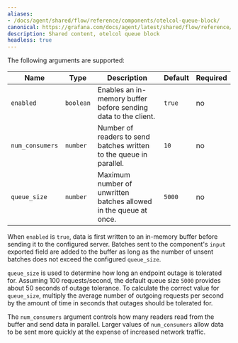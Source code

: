 ```yaml
---
aliases:
- /docs/agent/shared/flow/reference/components/otelcol-queue-block/
canonical: https://grafana.com/docs/agent/latest/shared/flow/reference/components/otelcol-queue-block/
description: Shared content, otelcol queue block
headless: true
---
```


The following arguments are supported:

Name | Type | Description | Default | Required
---- | ---- | ----------- | ------- | --------
`enabled` | `boolean` | Enables an in-memory buffer before sending data to the client. | `true` | no
`num_consumers` | `number` | Number of readers to send batches written to the queue in parallel. | `10` | no
`queue_size` | `number` | Maximum number of unwritten batches allowed in the queue at once. | `5000` | no

When `enabled` is `true`, data is first written to an in-memory buffer before
sending it to the configured server. Batches sent to the component's `input`
exported field are added to the buffer as long as the number of unsent batches
does not exceed the configured `queue_size`.

`queue_size` is used to determine how long an endpoint outage is tolerated for.
Assuming 100 requests/second, the default queue size `5000` provides about 50
seconds of outage tolerance. To calculate the correct value for `queue_size`,
multiply the average number of outgoing requests per second by the amount of
time in seconds that outages should be tolerated for.

The `num_consumers` argument controls how many readers read from the buffer and
send data in parallel. Larger values of `num_consumers` allow data to be sent
more quickly at the expense of increased network traffic.
